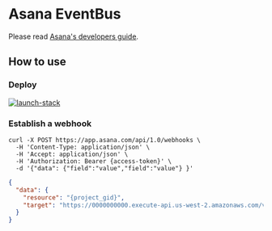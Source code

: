 # Asana EventBus

Please read [Asana's developers guide](https://developers.asana.com/docs/webhooks).

## How to use

### Deploy

[![launch-stack](https://s3.amazonaws.com/cloudformation-examples/cloudformation-launch-stack.png)][1]

[1]: https://console.aws.amazon.com/cloudformation/home#/stacks/new?stackName=AsanaEventBus&templateURL=https://s3.amazonaws.com/mats-toolbox/asana-webhook-eventbus/latest/template.yaml

### Establish a webhook

```
curl -X POST https://app.asana.com/api/1.0/webhooks \
  -H 'Content-Type: application/json' \
  -H 'Accept: application/json' \
  -H 'Authorization: Bearer {access-token}' \
  -d '{"data": {"field":"value","field":"value"} }'
```

```json
{
  "data": {
    "resource": "{project_gid}",
    "target": "https://0000000000.execute-api.us-west-2.amazonaws.com/v1/webhook/{project_gid}"
  }
}
```

